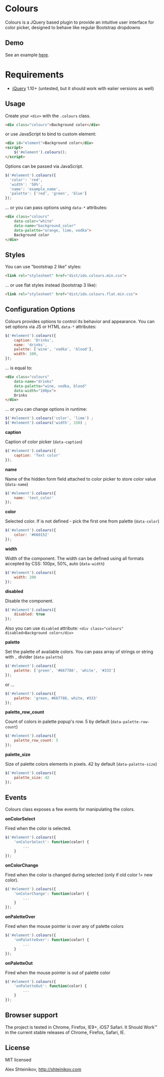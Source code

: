Colours
===========

Colours is a JQuery based plugin to provide an intuitive user interface for color picker, designed to behave like regular Bootstrap dropdowns

## Demo

See an example [here](http://shteinikov.com/p/colours/).

# Requirements

* [jQuery](http://jquery.com/) 1.10+ (untested, but it should work with ealier versions as well)

## Usage

Create your `<div>` with the `.colours` class.
```html
<div class="colours">Background color</div>
```    
or use JavaScript to bind to custom element:
```html
<div id="element">Background color</div>
<script>
	$('#element').colours();
</script>	
```   
Options can be passed via JavaScript.
```javascript
$('#element').colours({
  'color': 'red',
  'width': '50%',
  'name': 'example_name',
  'palette': ['red', 'green', 'blue']
});
```

... or you can pass options using `data-*` attributes:
```html
<div class="colours"
	data-color="white"
	data-name="background_color"
	data-palette="orange, lime, vodka">
	Background color
</div>
```

## Styles

You can use "bootstrap 2 like" styles:
```html
<link rel="stylesheet" href="dist/ido.colours.min.css">
```
... or use flat styles instead (bootstrap 3 like):
```html
<link rel="stylesheet" href="dist/ido.colours.flat.min.css">
```

## Configuration Options

Colours provides options to control its behavior and appearance. You can set options via JS or HTML `data-*` attributes:
```javascript
$('#element').colours({
	caption: 'Drinks',
	name: 'drinks',
	palette: ['wine', 'vodka', 'blood'],
	width: 100,
});
```
... is equal to:
```html
<div class="colours"
	data-name="drinks"
	data-palette="wine, vodka, blood"
	data-width="100px">
	Drinks
</div>
```
... or you can change options in runtime:
```javascript
$('#element').colours('color', 'lime') ;
$('#element').colours('width', 150) ;
```
**caption**

Caption of color picker (`data-caption`)
```javascript
$('#element').colours({
	caption: 'Text color'
});
```
**name**

Name of the hidden form field attached to color picker to store color value (`data-name`)
```javascript
$('#element').colours({
	name: 'text_color'
});
```
**color**

Selected color. If is not defined - pick the first one from palette (`data-color`)
```javascript
$('#element').colours({
	color: '#660152'
});
```
**width**

Width of the component. The width can be defined using all formats accepted by CSS: 100px, 50%, auto (`data-width`)
```javascript
$('#element').colours({
	width: 200
});
```
**disabled**

Disable the component.
```javascript
$('#element').colours({
	disabled: true
});
```
Also you can use `disabled` attribute: `<div class="colours" disabled>Background color</div>`

**palette**

Set the palette of available colors. You can pass array of strings or string with `,` divider (`data-palette`)
```javascript
$('#element').colours({
	palette: ['green', '#667788', 'white', '#333']
});
```
or ...
```javascript
$('#element').colours({
	palette: 'green, #667788, white, #333'
});
```
**palette_row_count**

Count of colors in palette popup's row. 5 by default (`data-palette-row-count`)
```javascript
$('#element').colours({
	palette_row_count: 5
});
```
**palette_size**

Size of palette colors elements in pixels. 42 by default (`data-palette-size`)
```javascript
$('#element').colours({
	palette_size: 42
});
```
## Events

Colours class exposes a few events for manipulating the colors.

**onColorSelect**

Fired when the color is selected.
```javascript
$('#element').colours({
	'onColorSelect': function(color) {
		...
	}
});
```
**onColorChange**

Fired when the color is changed during selected (only if old color != new color).
```javascript
$('#element').colours({
	'onColorChange': function(color) {
		...
	}
});
```
**onPaletteOver**

Fired when the mouse pointer is over any of palette colors
```javascript
$('#element').colours({
	'onPaletteOver': function(color) {
		...
	}
});
```
**onPaletteOut**

Fired when the mouse pointer is out of palette color
```javascript
$('#element').colours({
	'onPaletteOut': function(color) {
		...
	}
});
```
## Browser support

The project is tested in Chrome, Firefox, IE9+, iOS7 Safari. It Should Work™ in the current stable releases of Chrome, Firefox, Safari, IE.

## License

MIT licensed

Alex Shteinikov, http://shteinikov.com









